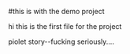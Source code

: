 #this is with the demo project

hi this is the first file for the project

piolet story--fucking seriously....